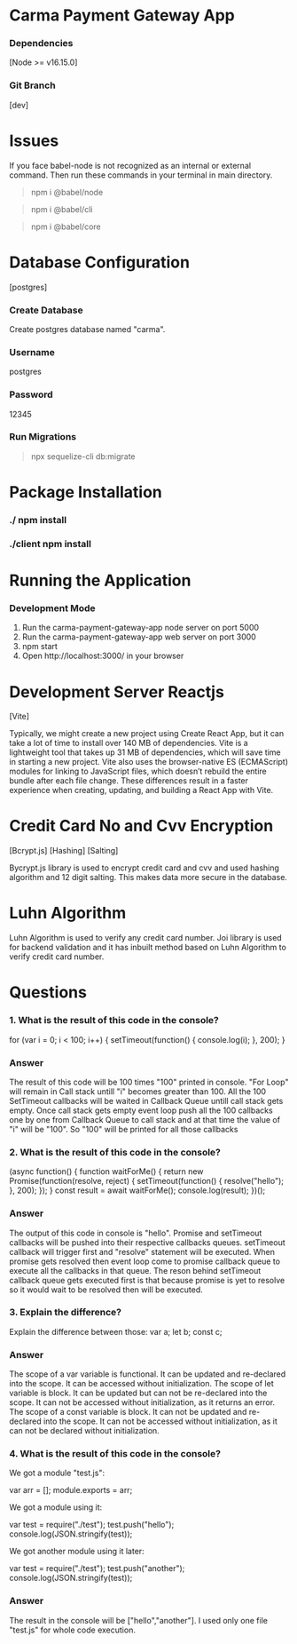 # Carma Payment Gateway App

### Dependencies

[Node >= v16.15.0]

### Git Branch

[dev]

# Issues

If you face babel-node is not recognized as an internal or external command. Then run these commands in your terminal in main directory.

> npm i @babel/node

> npm i @babel/cli

> npm i @babel/core

# Database Configuration

[postgres]

### Create Database

Create postgres database named "carma".

### Username

postgres

### Password

12345

### Run Migrations

> npx sequelize-cli db:migrate

# Package Installation

### ./ npm install

### ./client npm install

# Running the Application

### Development Mode

1. Run the carma-payment-gateway-app node server on port 5000
2. Run the carma-payment-gateway-app web server on port 3000
3. npm start
4. Open http://localhost:3000/ in your browser

# Development Server Reactjs

[Vite]

Typically, we might create a new project using Create React App, but it can take a lot of time to install over 140 MB of dependencies. Vite is a lightweight tool that takes up 31 MB of dependencies, which will save time in starting a new project. Vite also uses the browser-native ES (ECMAScript) modules for linking to JavaScript files, which doesn’t rebuild the entire bundle after each file change. These differences result in a faster experience when creating, updating, and building a React App with Vite.

# Credit Card No and Cvv Encryption

[Bcrypt.js] [Hashing] [Salting]

Bycrypt.js library is used to encrypt credit card and cvv and used hashing algorithm and 12 digit salting. This makes data more secure in the database.

# Luhn Algorithm

Luhn Algorithm is used to verify any credit card number. Joi library is used for backend validation and it has inbuilt method based on Luhn Algorithm to verify credit card number.

# Questions

### 1. What is the result of this code in the console?

for (var i = 0; i < 100; i++) {
setTimeout(function() {
console.log(i);
}, 200);
}

### Answer

The result of this code will be 100 times "100" printed in console. "For Loop" will remain in Call stack untill "i" becomes greater than 100. All the 100 SetTimeout callbacks will be waited in Callback Queue untill call stack gets empty. Once call stack gets empty event loop push all the 100 callbacks one by one from Callback Queue to call stack and at that time the value of "i" will be "100". So "100" will be printed for all those callbacks

### 2. What is the result of this code in the console?

(async function() {
function waitForMe() {
return new Promise(function(resolve, reject) {
setTimeout(function() {
resolve("hello");
}, 200);
});
}
const result = await waitForMe();
console.log(result);
})();

### Answer

The output of this code in console is "hello". Promise and setTimeout callbacks will be pushed into their respective callbacks queues. setTimeout callback will trigger first and "resolve" statement will be executed. When promise gets resolved then event loop come to promise callback queue to execute all the callbacks in that queue. The reson behind setTimeout callback queue gets executed first is that because promise is yet to resolve so it would wait to be resolved then will be executed.

### 3. Explain the difference?

Explain the difference between those:
var a;
let b;
const c;

### Answer

The scope of a var variable is functional. It can be updated and re-declared into the scope. It can be accessed without initialization. The scope of let variable is block. It can be updated but can not be re-declared into the scope. It can not be accessed without initialization, as it returns an error. The scope of a const variable is block. It can not be updated and re-declared into the scope. It can not be accessed without initialization, as it can not be declared without initialization.

### 4. What is the result of this code in the console?

We got a module "test.js":

var arr = [];
module.exports = arr;

We got a module using it:

var test = require("./test");
test.push("hello");
console.log(JSON.stringify(test));

We got another module using it later:

var test = require("./test");
test.push("another");
console.log(JSON.stringify(test));

### Answer

The result in the console will be ["hello","another"]. I used only one file "test.js" for whole code execution.
